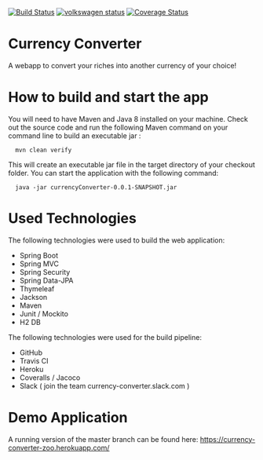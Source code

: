 [![Build Status](https://travis-ci.org/superernie77/currencyconverter.svg?branch=master)](https://travis-ci.org/superernie77/currencyconverter)
[![volkswagen status](https://auchenberg.github.io/volkswagen/volkswargen_ci.svg?v=1)](https://github.com/auchenberg/volkswagen)
[![Coverage Status](https://coveralls.io/repos/github/superernie77/currencyconverter/badge.svg?branch=master)](https://coveralls.io/github/superernie77/currencyconverter?branch=master)

# Currency Converter
A webapp to convert your riches into another currency of your choice!

# How to build and start the app
You will need to have Maven and Java 8 installed on your machine. Check out the source code and run the following Maven command on your command line to build an executable jar :
```
  mvn clean verify
```
This will create an executable jar file in the target directory of your checkout folder.
You can start the application with the following command:
```
  java -jar currencyConverter-0.0.1-SNAPSHOT.jar
```

# Used Technologies
The following technologies were used to build the web application:
- Spring Boot
- Spring MVC
- Spring Security
- Spring Data-JPA
- Thymeleaf
- Jackson
- Maven
- Junit / Mockito
- H2 DB

The following technologies were used for the build pipeline:
- GitHub
- Travis CI
- Heroku
- Coveralls / Jacoco
- Slack ( join the team currency-converter.slack.com )

# Demo Application
A running version of the master branch can be found here:
https://currency-converter-zoo.herokuapp.com/
